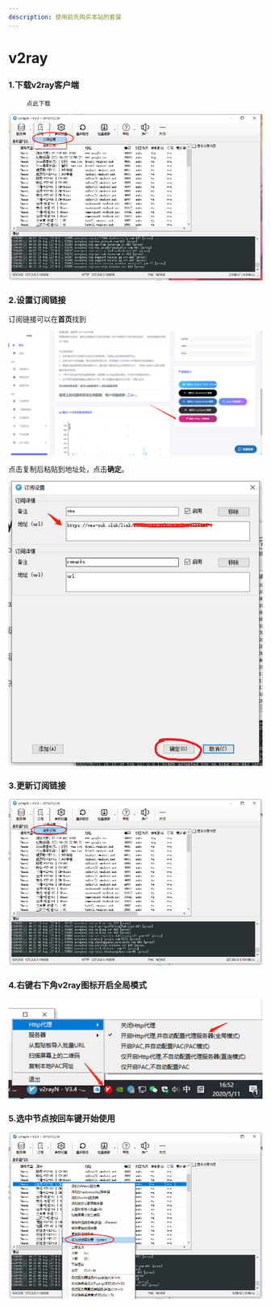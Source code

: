 ```yaml
---
description: 使用前先购买本站的套餐
---
```


# v2ray

### 1.下载v2ray客户端

         点此下载

![](../.gitbook/assets/v2ray1.png)

### 2.设置订阅链接

订阅链接可以在**首页**找到

![](../.gitbook/assets/v2ray5.png)

点击复制后粘贴到地址处，点击**确定**。

![](../.gitbook/assets/v2ray2.png)

### 3.更新订阅链接

![](../.gitbook/assets/v2ray3.png)

### 4.右键右下角v2ray图标开启全局模式

![](../.gitbook/assets/v2ray6.png)

### 5.选中节点按回车键开始使用

![](../.gitbook/assets/v2ray4.png)

